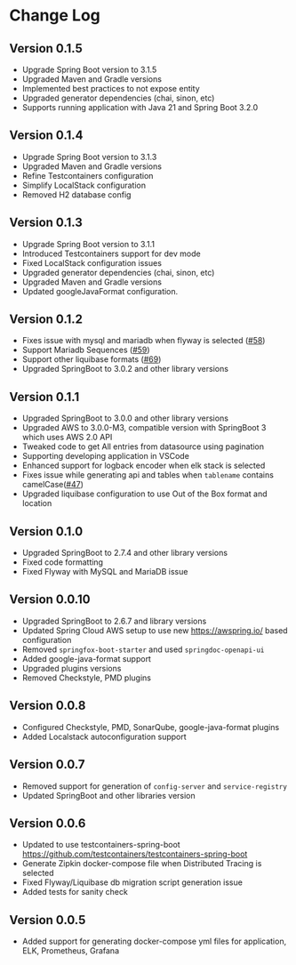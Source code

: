 # Change Log

## Version 0.1.5
* Upgrade Spring Boot version to 3.1.5
* Upgraded Maven and Gradle versions
* Implemented best practices to not expose entity
* Upgraded generator dependencies (chai, sinon, etc)
* Supports running application with Java 21 and Spring Boot 3.2.0

## Version 0.1.4
* Upgrade Spring Boot version to 3.1.3
* Upgraded Maven and Gradle versions
* Refine Testcontainers configuration
* Simplify LocalStack configuration
* Removed H2 database config

## Version 0.1.3
* Upgrade Spring Boot version to 3.1.1
* Introduced Testcontainers support for dev mode
* Fixed LocalStack configuration issues
* Upgraded generator dependencies (chai, sinon, etc)
* Upgraded Maven and Gradle versions
* Updated googleJavaFormat configuration.

## Version 0.1.2
* Fixes issue with mysql and mariadb when flyway is selected ([#58](https://github.com/sivaprasadreddy/generator-springboot/issues/58))
* Support Mariadb Sequences ([#59](https://github.com/sivaprasadreddy/generator-springboot/issues/59))
* Support other liquibase formats ([#69](https://github.com/sivaprasadreddy/generator-springboot/issues/69))
* Upgraded SpringBoot to 3.0.2 and other library versions

## Version 0.1.1
* Upgraded SpringBoot to 3.0.0 and other library versions
* Upgraded AWS to 3.0.0-M3, compatible version with SpringBoot 3 which uses AWS 2.0 API
* Tweaked code to get All entries from datasource using pagination
* Supporting developing application in VSCode
* Enhanced support for logback encoder when elk stack is selected
* Fixes issue while generating api and tables when `tablename` contains camelCase([#47](https://github.com/sivaprasadreddy/generator-springboot/issues/47))
* Upgraded liquibase configuration to use Out of the Box format and location

## Version 0.1.0
* Upgraded SpringBoot to 2.7.4 and other library versions
* Fixed code formatting
* Fixed Flyway with MySQL and MariaDB issue

## Version 0.0.10
* Upgraded SpringBoot to 2.6.7 and library versions
* Updated Spring Cloud AWS setup to use new https://awspring.io/ based configuration
* Removed `springfox-boot-starter` and used `springdoc-openapi-ui`
* Added google-java-format support
* Upgraded plugins versions
* Removed Checkstyle, PMD plugins

## Version 0.0.8
* Configured Checkstyle, PMD, SonarQube, google-java-format plugins
* Added Localstack autoconfiguration support

## Version 0.0.7
* Removed support for generation of `config-server` and `service-registry`
* Updated SpringBoot and other libraries version

## Version 0.0.6
* Updated to use testcontainers-spring-boot https://github.com/testcontainers/testcontainers-spring-boot
* Generate Zipkin docker-compose file when Distributed Tracing is selected
* Fixed Flyway/Liquibase db migration script generation issue
* Added tests for sanity check

## Version 0.0.5
* Added support for generating docker-compose yml files for application, ELK, Prometheus, Grafana
